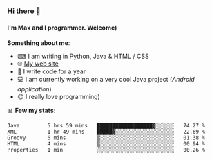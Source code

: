 ### Hi there 👋
#### I'm Max and I programmer. Welcome)

**Something about me**:
- ⌨ I am writing in Python, Java & HTML / CSS
- 🌐 [My web site](https://merive.herokuapp.com/)
- 🎈 I write code for a year
- 💻 I am currently working on a very cool Java project (*Android application*)
- 😍 I really love programming)

📊 **Few my stats:**
<!--START_SECTION:waka-->
```text
Java         5 hrs 59 mins   ██████████████████▓░░░░░░   74.27 % 
XML          1 hr 49 mins    █████▓░░░░░░░░░░░░░░░░░░░   22.69 % 
Groovy       6 mins          ▒░░░░░░░░░░░░░░░░░░░░░░░░   01.38 % 
HTML         4 mins          ▒░░░░░░░░░░░░░░░░░░░░░░░░   00.94 % 
Properties   1 min           ░░░░░░░░░░░░░░░░░░░░░░░░░   00.26 % 
```
<!--END_SECTION:waka-->
